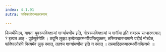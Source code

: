 ```yaml
---
index: 4.1.91
sutra: फक्फिञोरन्यतरस्याम्

---
```

 किमर्थमिदम्, यावता युवरूपविवक्षायां गार्ग्यायणीय इति, गोत्ररूपविवक्षायां च गार्गीया इति शब्दस्य साधारणत्वात् ? इत्यत आह - पूर्वसूत्रेणेति । ठ्यूनि लुक्ऽ इत्येतदारम्भणीयमित्युक्तम्, तस्मिश्चारभ्यमाणे यदीदं नोच्येत, फक्फिञोरपि नित्यमेव लुक् स्यात्, ततश्च गार्ग्यायणीया इति न स्यात् । तस्मादिदमप्यारम्भणीयमित्यर्थः ॥